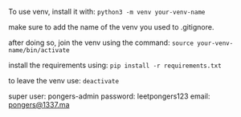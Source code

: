 To use venv, install it with: ```python3 -m venv your-venv-name```

make sure to add the name of the venv you used to .gitignore.

after doing so, join the venv using the command: ```source your-venv-name/bin/activate```

install the requirements using: ```pip install -r requirements.txt```

to leave the venv use: ```deactivate```

super user: pongers-admin
password: leetpongers123
email: pongers@1337.ma